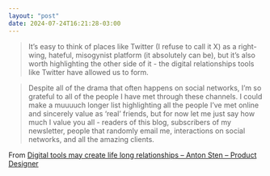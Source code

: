 ```yaml
---
layout: "post"
date: 2024-07-24T16:21:28-03:00
---
```


> It’s easy to think of places like Twitter (I refuse to call it X) as a right-wing, hateful, misogynist platform (it absolutely can be), but it’s also worth highlighting the other side of it - the digital relationships tools like Twitter have allowed us to form.

> Despite all of the drama that often happens on social networks, I’m so grateful to all of the people I have met through these channels. I could make a muuuuch longer list highlighting all the people I’ve met online and sincerely value as ‘real’ friends, but for now let me just say how much I value you all - readers of this blog, subscribers of my newsletter, people that randomly email me, interactions on social networks, and all the amazing clients.


From [Digital tools may create life long relationships – Anton Sten – Product Designer](https://www.antonsten.com/writing/digital-tools-may-create-life-long-relationships)
